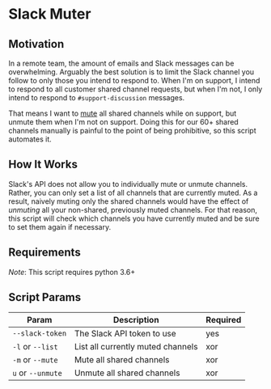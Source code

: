 # Slack Muter

## Motivation

In a remote team, the amount of emails and Slack messages can be overwhelming. Arguably the best solution is to limit 
the Slack channel you follow to only those you intend to respond to. When I'm on support, I intend to respond to all 
customer shared channel requests, but when I'm not, I only intend to respond to `#support-discussion` messages. 

That means I want to [mute](https://get.slack.help/hc/en-us/articles/204411433-Mute-a-channel) all shared channels while
on support, but unmute them when I'm not on support. Doing this for our 60+ shared channels manually is painful to the
point of being prohibitive, so this script automates it.

## How It Works

Slack's API does not allow you to individually mute or unmute channels. Rather, you can only set a list of all channels
that are currently muted. As a result, naively muting only the shared channels would have the effect of _unmuting_ all 
your non-shared, previously muted channels. For that reason, this script will check which channels you have currently 
muted and be sure to set them again if necessary. 

## Requirements

*Note*: This script requires python 3.6+

## Script Params

| Param               | Description                          | Required |
|---------------------|--------------------------------------|----------|
| `--slack-token`     | The Slack API token to use           | yes      |
| `-l` or `--list`    | List all currently muted channels    | xor      |
| `-m` or `--mute`    | Mute all shared channels             | xor      |
| `u` or `--unmute`   | Unmute all shared channels           | xor      |
